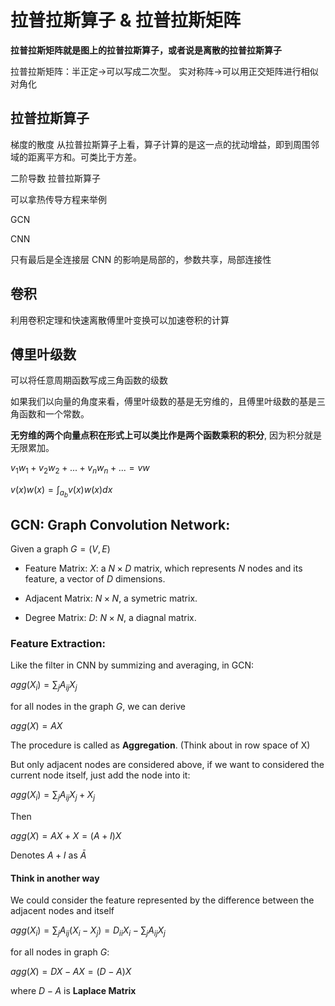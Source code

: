 # 拉普拉斯算子 & 拉普拉斯矩阵
**拉普拉斯矩阵就是图上的拉普拉斯算子，或者说是离散的拉普拉斯算子**

拉普拉斯矩阵：半正定->可以写成二次型。 实对称阵->可以用正交矩阵进行相似对角化



## 拉普拉斯算子
梯度的散度
从拉普拉斯算子上看，算子计算的是这一点的扰动增益，即到周围邻域的距离平方和。可类比于方差。

二阶导数 拉普拉斯算子


可以拿热传导方程来举例

GCN


CNN

只有最后是全连接层
CNN 的影响是局部的，参数共享，局部连接性


## 卷积
利用卷积定理和快速离散傅里叶变换可以加速卷积的计算



## 傅里叶级数
可以将任意周期函数写成三角函数的级数

如果我们以向量的角度来看，傅里叶级数的基是无穷维的，且傅里叶级数的基是三角函数和一个常数。

**无穷维的两个向量点积在形式上可以类比作是两个函数乘积的积分**, 因为积分就是无限累加。

$v_1 w_1 + v_2 w_2 + ... + v_n w_n + ... = vw$

$v(x)w(x) = \int_{a}_{b} v(x)w(x)dx$

## GCN: Graph Convolution Network:

Given a graph $G = (V, E)$

- Feature Matrix: $X$: a $N \times D$ matrix, which represents $N$ nodes and its feature, a vector of $D$ dimensions.

- Adjacent Matrix: $N \times N$, a symetric matrix.

- Degree Matrix: $D$: $N \times N$, a diagnal matrix.


### **Feature Extraction**:

Like the filter in CNN by summizing and averaging, in GCN:

$agg(X_i) = \sum_j{A_{ij}X_j}$

for all nodes in the graph $G$, we can derive

$agg(X) = AX$

The procedure is called as **Aggregation**. (Think about in row space of X)

But only adjacent nodes are considered above, if we want to considered the current node itself, just add the node into it:

$agg(X_i) = \sum_j{A_{ij}X_j} + X_j$

Then

$agg(X) = AX+X = (A+I)X$

Denotes $A+I$ as $\bar{A}$


#### **Think in another way**

We could consider the feature represented by the difference between the adjacent nodes and itself

$agg(X_i) = \sum_j{A_{ij}(X_i-X_j)} = D_{ii}X_i - \sum_jA_{ij}X_j$

for all nodes in graph $G$:

$agg(X) = DX - AX = (D-A)X$

where
 $D-A$ is **Laplace Matrix**

